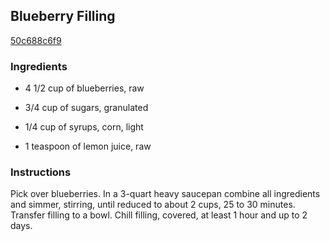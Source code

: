 ## Blueberry Filling

[50c688c6f9](http://www.epicurious.com/recipes/food/views/blueberry-filling-15162)

### Ingredients

 - 4 1/2 cup of blueberries, raw

 - 3/4 cup of sugars, granulated

 - 1/4 cup of syrups, corn, light

 - 1 teaspoon of lemon juice, raw

### Instructions

Pick over blueberries. In a 3-quart heavy saucepan combine all ingredients and simmer, stirring, until reduced to about 2 cups, 25 to 30 minutes. Transfer filling to a bowl. Chill filling, covered, at least 1 hour and up to 2 days.